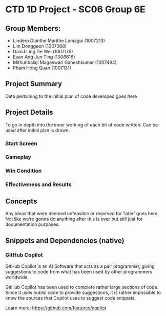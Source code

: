 # CTD 1D Project - SC06 Group 6E
## Group Members:
- Lindero Dianthe Marithe Lumagui (1007213)
- Lim Donggeon (1007068)
- David Ling De Wei (1007175)
- Evan Ang Jun Ting (1006616)
- Mithunbalaji Mageswari Ganeshkumar (1007494)
- Pham Hong Quan (1007131)

## Project Summary
Data pertaining to the initial plan of code developed goes here

## Project Details
To go in depth into the inner working of each bit of code written. Can be used after initial plan is drawn.

### Start Screen
### Gameplay
### Win Condition
### Effectiveness and Results

## Concepts
Any ideas that were deemed unfeasible or reserved for 'later' goes here. Not like we're gonna do anything after this is over but still just for documentation purposes.

## Snippets and Dependencies (native)
### GitHub Copilot
GitHub Copilot is an AI Software that acts as a pair programmer, giving suggestions to code from what has been used by other programmers worldwide.

GitHub Copilot has been used to complete rather large sections of code. Since it uses public code to provide suggestions, it is rather impossible to know the sources that Copilot uses to suggest code snippets.

Learn more: https://github.com/features/copilot
